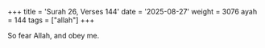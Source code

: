 +++
title = 'Surah 26, Verses 144'
date = '2025-08-27'
weight = 3076
ayah = 144
tags = ["allah"]
+++

So fear Allah, and obey me.